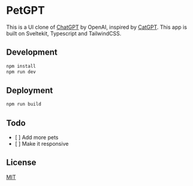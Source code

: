 # PetGPT

This is a UI clone of [ChatGPT](https://chat.openai.com) by OpenAI, inspired by [CatGPT](https://www.cat-gpt.com). This app is built on Sveltekit, Typescript and TailwindCSS.

## Development

```bash
npm install
npm run dev
```

## Deployment

```bash
npm run build
```

## Todo

-    [ ] Add more pets
-    [ ] Make it responsive

## License

[MIT](LICENSE)
